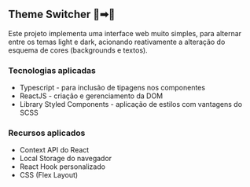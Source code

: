 ## Theme Switcher 🌝➡🌚

Este projeto implementa uma interface web muito simples, para alternar entre os temas light e dark, acionando reativamente a alteração do esquema de cores (backgrounds e textos).

### Tecnologias aplicadas

- Typescript - para inclusão de tipagens nos componentes
- ReactJS - criação e gerenciamento da DOM
- Library Styled Components - aplicação de estilos com vantagens do SCSS

### Recursos aplicados

- Context API do React
- Local Storage do navegador
- React Hook personalizado
- CSS (Flex Layout)

